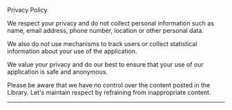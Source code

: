 
Privacy Policy 

We respect your privacy and do not collect personal information such as name, email address, phone number, location or other personal data.

We also do not use mechanisms to track users or collect statistical information about your use of the application.

We value your privacy and do our best to ensure that your use of our application is safe and anonymous.

Please be aware that we have no control over the content posted in the Library. Let's maintain respect by refraining from inappropriate content.
___
